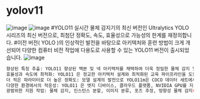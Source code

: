 # yolov11
![image](https://github.com/user-attachments/assets/cbe6d258-bdfb-4d4b-a2f8-e21df55122ac)
![image](https://github.com/user-attachments/assets/1d5f4638-d6a8-4134-a32e-d0b926989543)
#YOLO11 실시간 물체 감지기의 최신 버전인 Ultralytics YOLO 시리즈의 최신 버전으로, 최첨단 정확도, 속도, 효율성으로 가능성의 한계를 재정의합니다. 
#이전 버전( YOLO )의 인상적인 발전을 바탕으로 아키텍처와 훈련 방법이 크게 개선되어 다양한 컴퓨터 비전 작업에 다용도로 사용할 수 있는 YOLO11 버전이 출시되었습니다.
![image](https://github.com/user-attachments/assets/216b2dec-a1ee-461e-af20-20ad1cebbc2c)
```bash
향상된 특징 추출: YOLO11 향상된 백본 및 넥 아키텍처를 채택하여 더욱 정밀한 물체 감지 및 복잡한 작업 수행을 위해 특징 추출 기능을 향상시켰습니다.
효율성과 속도에 최적화: YOLO11 은 정교한 아키텍처 설계와 최적화된 교육 파이프라인을 도입하여 처리 속도를 높이고 정확도와 성능 간의 최적의 균형을 유지합니다.
더 적은 파라미터로 더 높은 정확도: 모델 설계의 발전으로 YOLO11m은 COCO 데이터 세트에서 더 높은 평균 정밀도 (mAP)를 달성하는 동시에 YOLOv8m 보다 22% 적은 수의 매개변수를 사용하여 정확도 저하 없이 계산 효율을 높였습니다.
다양한 환경에서의 적응성: YOLO11 은 엣지 디바이스, 클라우드 플랫폼, NVIDIA GPU를 지원하는 시스템 등 다양한 환경에 원활하게 배포할 수 있어 유연성을 극대화합니다.
광범위한 지원 작업: 물체 감지, 인스턴스 분할, 이미지 분류, 포즈 추정, 방향성 물체 감지(OBB) 등 다양한 컴퓨터 비전 과제에 대응할 수 있도록 설계되었습니다( YOLO11 )
